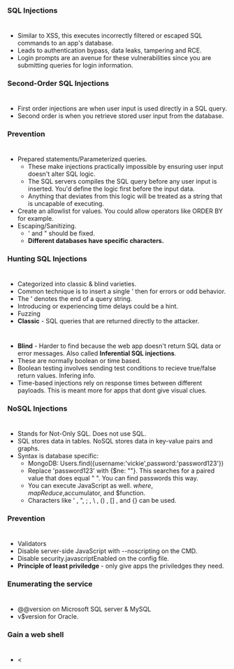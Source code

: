 ### SQL Injections
#
* Similar to XSS, this executes incorrectly filtered or escaped SQL commands to an app's database.
* Leads to authentication bypass, data leaks, tampering and RCE.
* Login prompts are an avenue for these vulnerabilities since you are submitting queries for login information.

### Second-Order SQL Injections
#
* First order injections are when user input is used directly in a SQL query.
* Second order is when you retrieve stored user input from the database.

### Prevention
#
* Prepared statements/Parameterized queries. 
    * These make injections practically impossible by ensuring user input doesn't alter SQL logic.
    * The SQL servers compiles the SQL query before any user input is inserted. You'd define
    the logic first before the input data.
    * Anything that deviates from this logic will be treated as a string that is uncapable of executing.
* Create an allowlist for values. You could allow operators like ORDER BY for example.
* Escaping/Sanitizing.
    * ' and " should be fixed.
    * **Different databases have specific characters.**

### Hunting SQL Injections
#
* Categorized into classic & blind varieties.
* Common technique is to insert a single ' then for errors or odd behavior.
* The ' denotes the end of a query string.
* Introducing or experiencing time delays could be a hint.
* Fuzzing
* **Classic** - SQL queries that are returned directly to the attacker.
#
* **Blind** - Harder to find because the web app doesn't return SQL data or error messages. Also called **Inferential SQL injections**.
* These are normally boolean or time based.
* Boolean testing involves sending test conditions to recieve true/false return values. Infering info.
* Time-based injections rely on response times between different payloads. This is meant more for apps that dont give visual clues.

### NoSQL Injections
#
* Stands for Not-Only SQL. Does not use SQL.
* SQL stores data in tables. NoSQL stores data in key-value pairs and graphs.
* Syntax is database specific:
    * MongoDB: Users.find({username:'vickie',password:'password123'})
    * Replace 'password123' with {$ne: ""}. This searches for a paired value that does equal " ". You can find passwords this way.
    * You can execute JavaScript as well. $where,mapReduce,$accumulator, and $function.
    * Characters like ' , ", ; , \ , () , [] , and {} can be used.
### Prevention
#
* Validators
* Disable server-side JavaScript with --noscripting on the CMD.
* Disable security.javascriptEnabled on the config file.
* **Principle of least priviledge** - only give apps the priviledges they need.

### Enumerating the service
#
* @@version on Microsoft SQL server & MySQL
* v$version for Oracle.

### Gain a web shell
#
* <<script>? system($_REQUEST['cmd']); ?>
* Create a file onm the server with a nonexistant user:
    * SELECT Password FROM Users WHERE Username='abc'
      UNION SELECT "<? system($_REQUEST['cmd']); ?>"
      INTO OUTFILE "/var/www/html/shell.php"
    * Password is blank, so you can upload that cmd script then visit that scripts URL to execute it.
        * <http://www.example.com/shell.php?cmd=COMMAND>
